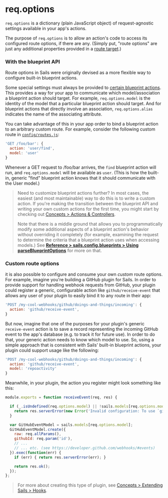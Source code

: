 # req.options

`req.options` is a dictionary (plain JavaScript object) of request-agnostic settings available in your app's actions.

The purpose of `req.options` is to allow an action's code to access its configured route options, if there are any.  (Simply put, "route options" are just any additional properties provided in a [route target](http://sailsjs.com/documentation/concepts/routes/custom-routes#?route-target).)

<!--
FUTURE: pull out the rest of the content below to a new, separate page under **Concepts > Routes > Route options** and just link to it from in here rather than having all this exist inline.

(Also be sure to consolidate any additional useful content from http://sailsjs.com/documentation/concepts/routes/custom-routes#?route-target-options into the new page, and replace the content under that heading with a sentence that links to the new "Route options" page.)

-m  Feb 23, 2017
-->

### With the blueprint API

Route options in Sails were originally devised as a more flexible way to configure built-in blueprint actions.

Some special settings must always be provided to [certain blueprint actions](http://sailsjs.com/documentation/reference/blueprint-api).  This provides a way for your app to communicate which model/association a blueprint action should target.  For example, `req.options.model` is the identity of the model that a particular blueprint action should target.  And for blueprint actions that directly involve an association, `req.options.alias` indicates the name of the associating attribute.

You can take advantage of this in your app order to bind a blueprint action to an arbitrary custom route.  For example, consider the following custom route in [`config/routes.js`](http://sailsjs.com/documentation/anatomy/config/routes-js):

```js
'GET /foo/bar': {
  action: 'user/find',
  model: 'user'
}
```

Whenever a GET request to /foo/bar arrives, the `find` blueprint action will run, and `req.options.model` will be available as `user`.  (This is how the built-in, generic "find" blueprint action knows that it should communicate with the User model.)

> Need to customize blueprint actions further?  In most cases, the easiest (and most maintainable) way to do this is to write a custom action.  If you're making the transition between the blueprint API and writing your own custom actions for the first time, you might start by checking out [Concepts > Actions & Controllers](http://sailsjs.com/documentation/concepts/actions-and-controllers).
>
> Note that there is a middle ground that allows you to programmatically modify some additional aspects of a blueprint action's behavior without overriding it completely (for example, examining the request to determine the criteria that a blueprint action uses when accessing models.)  See [**Reference > sails.config.blueprints > Using parseBlueprintOptions**](http://sailsjs.com/documentation/reference/configuration/sails-config-blueprints#?using-parseblueprintoptions) for more on that.


### Custom route options

it is also possible to configure and consume your own _custom_ route options.  For example, imagine you're building a GitHub plugin for Sails.  In order to provide support for handling webhook requests from GitHub, your plugin could register a generic, configurable action like `github/receive-event` that allows any user of your plugin to easily bind it to any route in their app:


```js
'POST /my-cool-webhooks/github/doings-and-things/incoming': {
  action: 'github/receive-event',
}
```

But now, imagine that one of the purposes for your plugin's generic `receive-event` action is to save a record representing the incoming GitHub event to the app's database (e.g. to track it for future use).  In order to do that, your generic action needs to know which model to use.  So, using a simple approach that is consistent with Sails' built-in blueprint actions, your plugin could support usage like the following:

```js
'POST /my-cool-webhooks/github/doings-and-things/incoming': {
  action: 'github/receive-event',
  model: 'repoactivity'
}
```

Meanwhile, in your plugin, the action you register might look something like this:

```js
module.exports = function receiveEvent(req, res) {

  if (_.isUndefined(req.options.model) || !sails.models[req.options.model]) {
    return res.serverError(new Error('Invalid configuration: To use `github/receive-event`, please set this route's `model` to the identity of one of your app\'s models.  (Currently, it is `'+req.options.model+'`, which cannot be used.)'));
  }

  var GitHubEventModel = sails.models[req.options.model];
  GitHubEventModel.create({
    raw: req.allParams(),
    githubId: req.param('id'),
    // ...
    // ... etc. (see https://developer.github.com/webhooks/#events)
  }).exec(function(err) {
    if (err) { return res.serverError(err); }

    return res.ok();
  });
};
```

> For more about creating this type of plugin, see [Concepts > Extending Sails > Hooks](TODO).

<docmeta name="displayName" value="req.options">
<docmeta name="pageType" value="property">
